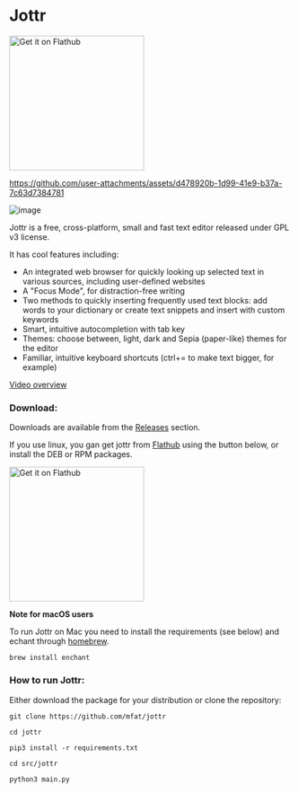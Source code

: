 
# Jottr

<a href='https://flathub.org/apps/io.github.mfat.jottr'>
    <img width='240' alt='Get it on Flathub' src='https://flathub.org/api/badge?locale=en'/>
  </a>


https://github.com/user-attachments/assets/d478920b-1d99-41e9-b37a-7c63d7384781





![image](https://github.com/user-attachments/assets/ee7b18fc-73cc-4f0b-a8bf-6508dd67defa)


 Jottr is a free, cross-platform, small and fast text editor released under GPL v3 license.

It has cool features including:

* An integrated web browser for quickly looking up selected text in various sources, including user-defined websites
* A "Focus Mode", for distraction-free writing
* Two methods to quickly inserting frequently used text blocks: add words to your dictionary or create text snippets and insert with custom keywords
* Smart, intuitive autocompletion with tab key
* Themes: choose between, light, dark and Sepia (paper-like) themes for the editor
* Familiar, intuitive keyboard shortcuts (ctrl+= to make text bigger, for example)

[Video overview](https://www.youtube.com/watch?v=P2nyr5V01SU)
      
### Download:    
Downloads are available from the [Releases](https://github.com/mfat/jottr/releases) section.

If you use linux, you gan get jottr from [Flathub](https://flathub.org/apps/io.github.mfat.jottr) using the button below, or install the DEB or RPM packages.

<a href='https://flathub.org/apps/io.github.mfat.jottr'>
    <img width='240' alt='Get it on Flathub' src='https://flathub.org/api/badge?locale=en'/></a>


**Note for macOS users** 

To run Jottr on Mac you need to install the requirements (see below) and echant through [homebrew](https://brew.sh/).

`brew install enchant`

### How to run Jottr:

Either download the package for your distribution or clone the repository:

`git clone https://github.com/mfat/jottr`

`cd jottr`

`pip3 install -r requirements.txt`

`cd src/jottr`

`python3 main.py`
